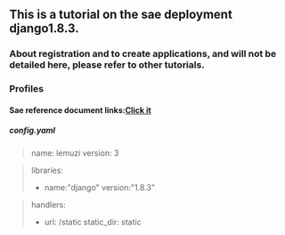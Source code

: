 ## This is a tutorial on the sae deployment django1.8.3.
### About registration and to create applications, and will not be detailed here, please refer to other tutorials.
>
### Profiles
####  Sae reference document links:[Click it](http://www.sinacloud.com/doc/sae/python/tutorial.html#shi-yong-web-kai-fa-kuang-jia) 
>
##### config.yaml
> name: lemuzi
> version: 3

> libraries:
>- name:"django"
>  version:"1.8.3"

> handlers:
>- url: /static
>  static_dir: static

